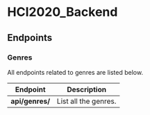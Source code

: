 # HCI2020_Backend

## Endpoints

### Genres

All endpoints related to genres are listed below.

| Endpoint        | Description          |
| --------------- | -------------------- |
| **api/genres/** | List all the genres. |
